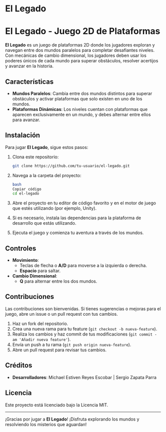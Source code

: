 # El Legado

# El Legado - Juego 2D de Plataformas

**El Legado** es un juego de plataformas 2D donde los jugadores exploran y navegan entre dos mundos paralelos para completar desafiantes niveles. Con mecánicas de cambio dimensional, los jugadores deben usar los poderes únicos de cada mundo para superar obstáculos, resolver acertijos y avanzar en la historia.

## Características

- **Mundos Paralelos**: Cambia entre dos mundos distintos para superar obstáculos y activar plataformas que solo existen en uno de los mundos.
- **Plataformas Dinámicas**: Los niveles cuentan con plataformas que aparecen exclusivamente en un mundo, y debes alternar entre ellos para avanzar.

## Instalación

Para jugar **El Legado**, sigue estos pasos:

1. Clona este repositorio:
   ```bash
   git clone https://github.com/tu-usuario/el-legado.git
   ```
1. Navega a la carpeta del proyecto:
    
    ```bash
    bash
    Copiar código
    cd el-legado
    
    ```
    
2. Abre el proyecto en tu editor de código favorito y en el motor de juego que estés utilizando (por ejemplo, Unity).
3. Si es necesario, instala las dependencias para la plataforma de desarrollo que estás utilizando.
4. Ejecuta el juego y comienza tu aventura a través de los mundos.

## Controles

- **Movimiento**:
    - Teclas de flecha o **A/D** para moverse a la izquierda o derecha.
    - **Espacio** para saltar.
- **Cambio Dimensional**:
    - **Q** para alternar entre los dos mundos.

## Contribuciones

Las contribuciones son bienvenidas. Si tienes sugerencias o mejoras para el juego, abre un issue o un pull request con tus cambios.

1. Haz un fork del repositorio.
2. Crea una nueva rama para tu feature (`git checkout -b nueva-feature`).
3. Realiza los cambios y haz commit de tus modificaciones (`git commit -am 'Añadir nueva feature'`).
4. Envía un push a tu rama (`git push origin nueva-feature`).
5. Abre un pull request para revisar tus cambios.

## Créditos

- **Desarrolladores**: Michael Estiven Reyes Escobar | Sergio Zapata Parra

## Licencia

Este proyecto está licenciado bajo la Licencia MIT.

---

¡Gracias por jugar a **El Legado**! ¡Disfruta explorando los mundos y resolviendo los misterios que aguardan!
